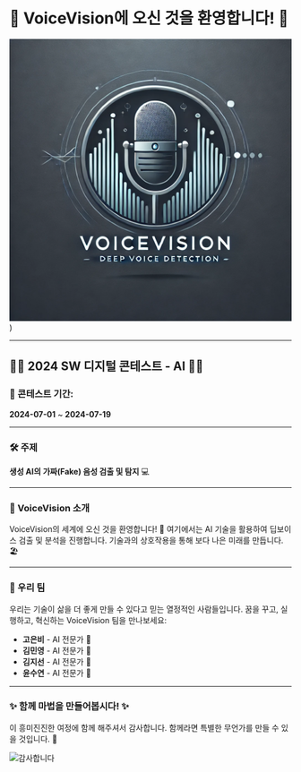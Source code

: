 # 🎉 VoiceVision에 오신 것을 환영합니다! 🎉

![VoiceVision 로고](./VoiceVision.webp))

---

## 👩‍💻 2024 SW 디지털 콘테스트 - AI 👩‍💻

### 📅 콘테스트 기간:
**2024-07-01** ~ **2024-07-19**

---

### 🛠️ 주제
**생성 AI의 가짜(Fake) 음성 검출 및 탐지** 💻

---

### 🌟 VoiceVision 소개

VoiceVision의 세계에 오신 것을 환영합니다! 🌟 
여기에서는 AI 기술을 활용하여 딥보이스 검출 및 분석을 진행합니다. 기술과의 상호작용을 통해 보다 나은 미래를 만듭니다. 🏖️

---

### 💖 우리 팀

우리는 기술이 삶을 더 좋게 만들 수 있다고 믿는 열정적인 사람들입니다. 
꿈을 꾸고, 실행하고, 혁신하는 VoiceVision 팀을 만나보세요:

- **고은비** - AI 전문가 🤖
- **김민영** - AI 전문가 🤖
- **김지선** - AI 전문가 🤖
- **윤수연** - AI 전문가 🤖

---

### ✨ 함께 마법을 만들어봅시다! ✨

이 흥미진진한 여정에 함께 해주셔서 감사합니다. 함께라면 특별한 무언가를 만들 수 있을 것입니다. 🚀

![감사합니다](sandbox:/mnt/data/A_sleek_and_sophisticated_logo_design_for_the_Voic.png)
